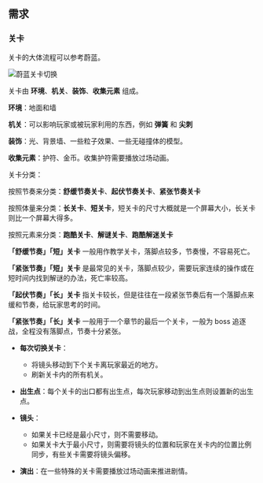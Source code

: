 ## 需求

### 关卡

关卡的大体流程可以参考蔚蓝。

 ![蔚蓝关卡切换](关卡系统.assets/蔚蓝关卡切换.gif)



关卡由 **环境**、**机关**、**装饰**、**收集元素** 组成。

**环境**：地面和墙

**机关**：可以影响玩家或被玩家利用的东西，例如 **弹簧** 和 **尖刺**

**装饰**：光、背景墙、一些粒子效果、一些无碰撞体的模型。

**收集元素**：护符、金币。收集护符需要播放过场动画。



关卡分类：

按照节奏来分类：**舒缓节奏关卡**、**起伏节奏关卡**、**紧张节奏关卡**

按照体量来分类：**长关卡**、**短关卡**，短关卡的尺寸大概就是一个屏幕大小，长关卡则比一个屏幕大得多。

按照元素来分类：**跑酷关卡**、**解谜关卡**、**跑酷解迷关卡**



**「舒缓节奏」「短」关卡** 一般用作教学关卡，落脚点较多，节奏慢，不容易死亡。

**「紧张节奏」「短」关卡** 是最常见的关卡，落脚点较少，需要玩家连续的操作或在短时间内找到解谜的办法，死亡率较高。

**「起伏节奏」「长」关卡** 指关卡较长，但是往往在一段紧张节奏后有一个落脚点来缓和节奏，给玩家思考的时间。

**「紧张节奏」「长」关卡** 一般用于一个章节的最后一个关卡，一般为 boss 追逐战，全程没有落脚点，节奏十分紧张。



- **每次切换关卡**：
  - 将镜头移动到下个关卡离玩家最近的地方。
  - 刷新关卡内的所有机关。
- **出生点**：每个关卡的出口都有出生点，每次玩家移动到出生点则设置新的出生点。
- **镜头**：
  - 如果关卡已经是最小尺寸，则不需要移动。
  - 如果关卡大于最小尺寸，则需要将镜头的位置和玩家在关卡内的位置比例同步，有些关卡需要将镜头偏移。

- **演出**：在一些特殊的关卡需要播放过场动画来推进剧情。